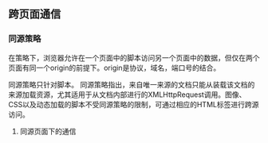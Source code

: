 ## 跨页面通信


### 同源策略
在策略下，浏览器允许在一个页面中的脚本访问另一个页面中的数据，但仅在两个页面有同一个origin的前提下。origin是协议，域名，端口号的结合。

同源策略只针对脚本。
同源策略指出，来自唯一来源的文档只能从装载该文档的来源加载资源，尤其适用于从文档内部进行的XMLHttpRequest调用。图像、CSS以及动态加载的脚本不受同源策略的限制，可通过相应的HTML标签进行跨源访问。


1. 同源页面下的通信